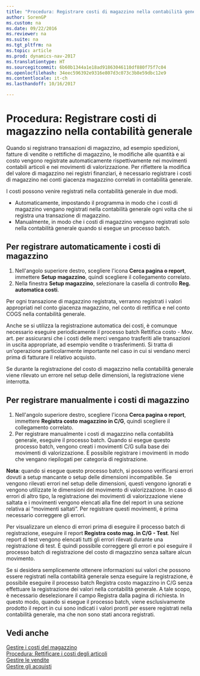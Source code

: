 ```yaml
---
title: "Procedura: Registrare costi di magazzino nella contabilità generale"
author: SorenGP
ms.custom: na
ms.date: 09/22/2016
ms.reviewer: na
ms.suite: na
ms.tgt_pltfrm: na
ms.topic: article
ms.prod: dynamics-nav-2017
ms.translationtype: HT
ms.sourcegitcommit: 6b60b1344a1e18ad91863046110df880f75f7c04
ms.openlocfilehash: 34eec596392e9316e807d3c073c3b8e59dbc12e9
ms.contentlocale: it-ch
ms.lasthandoff: 10/16/2017

---
```


# <a name="how-to-post-inventory-costs-to-the-general-ledger"></a>Procedura: Registrare costi di magazzino nella contabilità generale   
Quando si registrano transazioni di magazzino, ad esempio spedizioni, fatture di vendite o rettifiche di magazzino, le modifiche alle quantità e ai costo vengono registrate automaticamente rispettivamente nei movimenti contabili articoli e nei movimenti di valorizzazione. Per riflettere la modifica del valore di magazzino nei registri finanziari, è necessario registrare i costi di magazzino nei conti giacenza magazzino correlati in contabilità generale.

I costi possono venire registrati nella contabilità generale in due modi.

- Automaticamente, impostando il programma in modo che i costi di magazzino vengano registrati nella contabilità generale ogni volta che si registra una transazione di magazzino.
- Manualmente, in modo che i costi di magazzino vengano registrati solo nella contabilità generale quando si esegue un processo batch.


## <a name="to-post-inventory-costs-automatically"></a>Per registrare automaticamente i costi di magazzino
1. Nell'angolo superiore destro, scegliere l'icona **Cerca pagina o report**, immettere **Setup magazzino**, quindi scegliere il collegamento correlato.
2. Nella finestra **Setup magazzino**, selezionare la casella di controllo **Reg. automatica costi**.

Per ogni transazione di magazzino registrata, verranno registrati i valori appropriati nel conto giacenza magazzino, nel conto di rettifica e nel conto COGS nella contabilità generale.

Anche se si utilizza la registrazione automatica dei costi, è comunque necessario eseguire periodicamente il processo batch Rettifica costo - Mov. art. per assicurarsi che i costi delle merci vengano trasferiti alle transazioni in uscita appropriate, ad esempio vendite o trasferimenti. Si tratta di un'operazione particolarmente importante nel caso in cui si vendano merci prima di fatturare il relativo acquisto.

Se durante la registrazione del costo di magazzino nella contabilità generale viene rilevato un errore nel setup delle dimensioni, la registrazione viene interrotta.

## <a name="to-post-inventory-costs-manually"></a>Per registrare manualmente i costi di magazzino
1. Nell'angolo superiore destro, scegliere l'icona **Cerca pagina o report**, immettere **Registra costo magazzino in C/G**, quindi scegliere il collegamento correlato.
2. Per registrare manualmente i costi di magazzino nella contabilità generale, eseguire il processo batch. Quando si esegue questo processo batch, vengono creati i movimenti C/G sulla base dei movimenti di valorizzazione. È possibile registrare i movimenti in modo che vengano riepilogati per categoria di registrazione.

**Nota**: quando si esegue questo processo batch, si possono verificarsi errori dovuti a setup mancante o setup delle dimensioni incompatibile. Se vengono rilevati errori nel setup delle dimensioni, questi vengono ignorati e vengono utilizzate le dimensioni del movimento di valorizzazione. In caso di errori di altro tipo, la registrazione dei movimenti di valorizzazione viene saltata e i movimenti vengono elencati alla fine del report in una sezione relativa ai “movimenti saltati”. Per registrare questi movimenti, è prima necessario correggere gli errori.

Per visualizzare un elenco di errori prima di eseguire il processo batch di registrazione, eseguire il report **Registra costo mag. in C/G - Test**. Nel report di test vengono elencati tutti gli errori rilevati durante una registrazione di test. È quindi possibile correggere gli errori e poi eseguire il processo batch di registrazione del costo di magazzino senza saltare alcun movimento.

Se si desidera semplicemente ottenere informazioni sui valori che possono essere registrati nella contabilità generale senza eseguire la registrazione, è possibile eseguire il processo batch Registra costo magazzino in C/G senza effettuare la registrazione dei valori nella contabilità generale. A tale scopo, è necessario deselezionare il campo Registra dalla pagina di richiesta. In questo modo, quando si esegue il processo batch, viene esclusivamente prodotto il report in cui sono indicati i valori pronti per essere registrati nella contabilità generale, ma che non sono stati ancora registrati.

## <a name="see-also"></a>Vedi anche
[Gestire i costi del magazzino](inventory-manage-inventory.md)    
[Procedura: Rettificare i costi degli articoli](inventory-how-adjust-item-costs.md)  
[Gestire le vendite](sales-manage-sales.md)  
[Gestire gli acquisti](purchasing-manage-purchasing.md)

